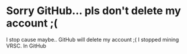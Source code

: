 # Sorry GitHub... pls don't delete my account ;(
I stop cause maybe.. GitHub will delete my account ;(
I stopped mining VRSC. In GitHub 
